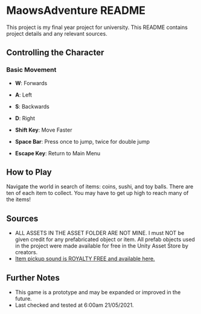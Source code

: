 # MaowsAdventure README

This project is my final year project for university. This README contains project details and any relevant sources.

## Controlling the Character

### Basic Movement

- **W**: Forwards
- **A**: Left
- **S**: Backwards
- **D**: Right

- **Shift Key**: Move Faster

- **Space Bar**: Press once to jump, twice for double jump

- **Escape Key**: Return to Main Menu

## How to Play

Navigate the world in search of items: coins, sushi, and toy balls. There are ten of each item to collect. You may have to get up high to reach many of the items!

## Sources

- ALL ASSETS IN THE ASSET FOLDER ARE NOT MINE. I must NOT be given credit for any prefabricated object or item. All prefab objects used in the project were made available for free in the Unity Asset Store by creators.
- [Item pickup sound is ROYALTY FREE and available here.](https://youtu.be/PLpv92m_SYc)

## Further Notes

- This game is a prototype and may be expanded or improved in the future.
- Last checked and tested at 6:00am 21/05/2021.
